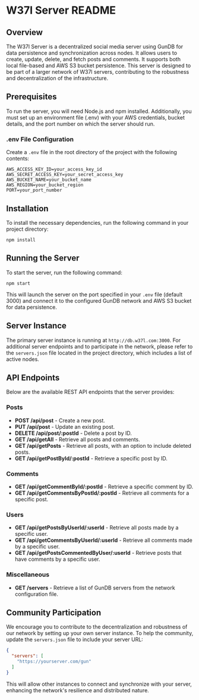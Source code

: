 # W37l Server README

## Overview

The W37l Server is a decentralized social media server using GunDB for data persistence and synchronization across
nodes. It allows users to create, update, delete, and fetch posts and comments. It supports both local file-based and
AWS S3 bucket persistence. This server is designed to be part of a larger network of W37l servers, contributing to the
robustness and decentralization of the infrastructure.

## Prerequisites

To run the server, you will need Node.js and npm installed. Additionally, you must set up an environment file (.env)
with your AWS credentials, bucket details, and the port number on which the server should run.

### .env File Configuration

Create a `.env` file in the root directory of the project with the following contents:

    AWS_ACCESS_KEY_ID=your_access_key_id
    AWS_SECRET_ACCESS_KEY=your_secret_access_key
    AWS_BUCKET_NAME=your_bucket_name
    AWS_REGION=your_bucket_region
    PORT=your_port_number

## Installation

To install the necessary dependencies, run the following command in your project directory:

    npm install

## Running the Server

To start the server, run the following command:

    npm start

This will launch the server on the port specified in your `.env` file (default 3000) and connect it to the configured
GunDB network and AWS S3 bucket for data persistence.

## Server Instance

The primary server instance is running at `http://db.w37l.com:3000`. For additional server endpoints and to participate
in the network, please refer to the `servers.json` file located in the project directory, which includes a list of
active nodes.

## API Endpoints

Below are the available REST API endpoints that the server provides:

### Posts

- **POST /api/post** - Create a new post.
- **PUT /api/post** - Update an existing post.
- **DELETE /api/post/:postId** - Delete a post by ID.
- **GET /api/getAll** - Retrieve all posts and comments.
- **GET /api/getPosts** - Retrieve all posts, with an option to include deleted posts.
- **GET /api/getPostById/:postId** - Retrieve a specific post by ID.

### Comments

- **GET /api/getCommentById/:postId** - Retrieve a specific comment by ID.
- **GET /api/getCommentsByPostId/:postId** - Retrieve all comments for a specific post.

### Users

- **GET /api/getPostsByUserId/:userId** - Retrieve all posts made by a specific user.
- **GET /api/getCommentsByUserId/:userId** - Retrieve all comments made by a specific user.
- **GET /api/getPostsCommentedByUser/:userId** - Retrieve posts that have comments by a specific user.

### Miscellaneous

- **GET /servers** - Retrieve a list of GunDB servers from the network configuration file.

## Community Participation

We encourage you to contribute to the decentralization and robustness of our network by setting up your own server
instance. To help the community, update the `servers.json` file to include your server URL:

```json
{
  "servers": [
    "https://yourserver.com/gun"
  ]
}
```

This will allow other instances to connect and synchronize with your server, enhancing the network's resilience and
distributed nature.
